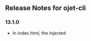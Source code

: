 ﻿## Release Notes for ojet-cli ##

### 13.1.0

* In index.html, the injected <script> type will be changed to 'module' for CDN bundle config loading if 'cdn' and 'bundles-config-esm.js' is selected in path_mapping.json, to support the new self-locating JET CDN bundle configuration file
* Hybrid build/serve capability based on Cordova is deprecated as of 10.1.0 and is planned for removal in version 15.0.0


### 13.0.0

* Metadata to support API documentation is now emitted for vcomponents during build
* New webpack applicatons support non-vdom JavaScript and Typescript source code
* Updated default typescript version to 4.6.4
* Add synonym for --vcomponent to allow 'functional' in addition to 'function'
* Enhancements to ease monorepo development

### 12.1.0

* Bug fixes

### 12.0.0

* Add optional 'stripList' property to oraclejetconfig.json to allow providing the list of files/directories to delete instead of using .gitignore
* Add optional '--ci' flag to restore to use npm ci instead of the default npm install
* The third party library 'svgo' by oraclejet-tooling was updated.  If you run into problems during an 'ojet build' surrounding 'svgo', ensure that you have version svgo 2.7.0+ installed in your application's node_modules.  If in the rare case you have an svgMin section in your oraclejetconfig.json, its plugin section may need to be updated per the svgo 2.7.0 documentation
* Custom hooks have been added to run before/after package creation
* Webpack support has been expanded to both debug and release builds
* Added --installer option/installer property for oraclejetconfig.json
* Updated default typescript version to 4.5.4
* Remove obsolete "generatorVersion" from oraclejetconfig.json

### 11.1.0

* ojs/ojcss is supported as a name for the ojcss plugin

### 11.0.0

* Support for es5 code for IE11 has been removed.  There will no longer be a "main_es5.js" or "batch_es5.js" generated in builds.  Therefore, release builds will now directly load the bundle.js after bundling and minifying all code from main.js and the application into it. Previous versions attempted to modify portions of the main.js to refer to the bundled and minified bundle.js for release builds.
* Support has been added for script tag injector tokens in `src/index.html` that will automatically be replaced with the required scripts tags (instead of having to manually specify them). During debug builds, the tokens will be replaced with script tags that will load `require.js` and `main.js`. During release builds, the tokens will be replaced with script tags that load `require.js` and `bundle.js`. Because it is no longer used during release builds, `main.js` will be deleted at the end of the build. This means that if your application does not use the script tag injector tokens, it will have to include a script tag in `src/index.html` that loads `bundle.js` instead of `main.js`. The required tokens can be seen below:
```
<!-- This injects script tags for the main javascript files -->
<!-- injector:scripts -->
<!-- endinjector -->
```
* node-sass updated to 5.0.0
* ojet-cli now requires node 12.21 or later
* A --use-global-tooling flag has been added to 'ojet create'.  This can be used to share a global CLI module among applications to save space and create time.  If this flag is not specified, ojet create will install oraclejet-tooling locally to the created application as in previous versions
* A --basetheme option has been added to ojet create theme to allow the base theme to be redwood or stable.  It is required when creating a theme.
* Failed downloads for Exchange components will now automatically retry
* An add webpack option has been added to facilitate webpack-based release bundling (as an alternative to requirejs bundling)
* 'ojet publish pack' is now atomic. In case of validation issues with any of the components, the publishing request is rejected as a whole, and no artifacts are uploaded to Exchange

### 10.1.0

* Hybrid build/serve capability based on Cordova is deprecated and is planned for removal in version 12.0.0

### 10.0.0

* The before_serve hook now supports custom middleware
configObj['middleware'] = [...];
configObj['preMiddleware'] = [...];
configObj['postMiddleware'] = [...];
If 'middleware' is specified, then that is used exclusively and replaces the default middleware.  If 'preMiddleware' and/or 'postMiddleware' are specified, then those are pre- or post-pended to the default middleware.
* Support for add-on css files
* cssvars is now the default for theming
* Support for creating progressive web apps
* Applications scaffolded from none-NPM templates (`--template=<localDir>`, `--template=<localZip>` & `--template=<remoteZip>`) will:
  * No longer have their oraclejetconfig.json and package.json replaced by ojet's default if they contain one. If the template contains a package.json but it doesn't have the @oraclejet/oraclejet and @oraclejet/oraclejet-tooling dependencies set, ojet will inject the latest versions of them
  * No longer have their tsconfig.json renamed to tsconfig_old.json. ojet no will longer run `ojet add typescript` if it detects the presence of a tsconfig.json in the template during the scaffolding process

### 9.2.0

* The JET pack packaging process during `ojet package pack <jet-pack>` and `ojet publish pack <jet-pack>` has changed. Previously, a JET pack would be packaged with the type definitions and minified files of its member components in the `types` and `min` folders respectively i.e `<jet-pack>/min/<member-component>` and `<jet-pack>/types/<member-component>`. Now, a JET pack is only packaged with its own resources (e.g its `component.json`). The type definitions and minified files of its member components are packaged with the associated component i.e `<member-component>/types` and `<member-component>/min`. No changes are required unless your application relied on the packaged JET pack to contain the `types` and `min` folders of its member components. ojet-cli will automatically rearrange these folders to the previous layout when a JET pack is downloaded from the exchange via `ojet add pack <jet-pack>` to main compatibility with local JET packs.

### 9.1.0

* svg-sprite will no longer be installed by default.  If you have altered JET alta theme .svg files, builds will fail without svg-sprite installed and recommend manual installation of svg-sprite
* ojet build will now return a non-zero error code if optimization fails

### 9.0.0

* The redwood theme is now the default
* There are several breaking changes for all existing ojet applications written in typescript. Please run `ojet add typescript` before building or serving your project after migrating.
* Using `tsc` with the special ojet flag that suppresses the typescript compilation tasks is no longer supported. As a result, `tsc && ojet build --<special-ts-suppress-flag>` and `tsc -w && ojet serve --<special-ts-suppress-flag>` will no longer work reliably. This is because ojet now performs special processing of certain typescript files that cannot be replicated using `tsc`.
* ojet serve now uses express instead of connect.  It is API compatible but provides more options for custom middleware
* Hook scripts must now resolve() the context object they are passed back to the caller to complete the promise.  The default hook scripts do this.  You may see a warning when creating, building, or serving that your hook script context object is null or empty.  This is because hook scripts can now modify or pass back values by modifying the context object.  In addition, make sure hook scripts do *not* remove any properties from the context object, as this could potentially affect the CLI's use of what is now the same object.  Any property modifications should be done for intentional, explicit customization of control of the CLI, such as the require* properties in the before_optimize hooks.
* The ojet serve process now looks for several optional custom values coming back from the before_serve hook: 'express', where a user can create a custom express object and add their own middleware (note that the CLI adds its own to enable static serving and live reload); 'server', which is a complete replacement for the default HTTP NodeJS server + express object created by ojet serve (it could be HTTPS in your before_serve.js hook, for example); 'options', which will be passed as the first argument in the createServer() call if provided; 'urlPrefix', which is used to changed the default prefix to launch the server from 'http' to 'https', for example; and 'http', which allows for the before_serve hook to pass back a NodeJS HTTP or HTTPS object that ojet serve will use to instantiate its server if provided.  'liveReloadServer', used to specify the live reload server used for watches during the ojet serve.  The default is tiny-lr.
* The properties that are now copied up to the top level of the hook context objects (theme, userOptions, requireJs, requireJsEs5, isRequireJsEs5, componentRequireJs, and typescript) will no longer be copied up to the top level of the context object in version 11.  Those properties can also be found in the 'opts' object property of the context object, and as of version 11, that will be the only place they are found and checked.
* css references now point to the CDN if that is enabled in path_mapping.json

### 8.2.0
* The ojet-cli requires nodejs version 10 and higher

### 8.1.0
* package-lock.json will no longer be removed by 'ojet strip'
* Added after_app_typescript, before_app_typescript, after_component_typescript, before_component_typescript custom hooks
* Updated to default to node-sass 4.13.0

### 8.0.0
* The CLI will no longer generate source maps for theme SCSS as JET does not generate them
* Template path_mapping.json files have been updated to support JET's ES5 IE compatibility mode.  In addition, in a non-hybrid release mode build with the OJET CLI, the code/JET bundles are now called "bundle.js" and "bundle_es5.js", with a main.js swapped in to load the appropriate bundle based on whether the user's browser is IE or not.
* Removed unsupported QUnit test templating
* uglify-es replaced by terser
* before_optimize, before_component_optimize hooks added
* optimize flag added to ojet build command to control minification of files
* SASS version is now configurable
* typescript component creation now supported
* themes staging directory renamed to staged-themes at build time

### 7.2.0
* A before_optimize user hook is now available to allow user control of the release mode build bundling
* A 'web' option was added to the 'ojet add' command to add a web target to a hybrid app
* Typescript-based applications can now be created and built using the `--typescript` option in create or the `ojet add typescript` command for existing apps
* Node version 8+ is required

### 7.1.0

### 7.0.0
* Removed support for grunt and Yeoman

### 6.2.0

### 6.1.0

* Added an after_component_create user hook
* Enhanced ojet-cli to allow user-defined options for ojet serve and ojet build

### 6.1.0

* Added an after_component_build user hook
* Added an after_app_install user hook
* Enhanced ojet build so that it will also build all components
* Enhanced path mapping so that in release mode, the path to the minimized directory is used

### 6.0.0

* Deprecation of "ojet add sass" command.  JET is moving to the use of CSS variables for theming, and as a result, will remove the use of SASS in a future release.
* On Cordova v7 or v8: A change to the Android Cordova platform location of its config.xml file may result in an "platform.json not found" or "config.xml not found" error messages when you install the latest Cordova version. This will not prevent you from running ojet serve android, but messages returned by ojet serve may appear different from a previous version of Cordova.
* The current ojet-cli supports 'ojet add windows' but not with a version.  It will install the windows version that comes with the installed Cordova.

If you need a specific version, do the following:

1. cd hybrid
2. cordova platform add windows@latest

### 5.2.0
* Cordova 8 may cause very slow performance during build and serve.  You may wish to consider downgrading to Cordova 7 if this is an issue.

### 5.1.0
When using Cordova-Android 7.0.0+, users may encounter an error like:

ENOENT: no such file or directory, open ‘App\hybrid\platforms\android\res\xml\config.xml’

This is because Cordova changed the Android project file structure, and some third-party plugins/tools are not updated yet.
The error is harmless.  Users can also choose to downgrade to Cordova-Android 6.4.0 to completely avoid the issue. 

More information is in the Cordova-Android 7.0.0 release note: 

https://cordova.apache.org/announcements/2017/12/04/cordova-android-7.0.0.html

### 5.0.0
* The main-release-paths.json file has been replaced by the path-mapping.json file in templates used to scaffold applications
* As a continued effort toward abstraction of direct library calls in the JET CLI, the direct use of yeoman and grunt will be removed in the JET v7.0.0 release.  A new hooks API will be provided to allow for customization of tasks.

### 4.2.0
* No changes

### 4.1.0
* If JET images are altered, they will be repackaged into the JET sprite files

### 4.0.0
* Moved module into @oracle scope, changing the name to @oracle/ojet-cli
* Added 'ojet create component' to scaffold a composite component based on a template
* Due to a [known issue](https://github.com/phonegap/ios-deploy/issues/292) in the ios-deploy module, serving an app to an iOS device may fail to launch the app with error code 253. Try upgrading to ios-deploy@1.9.2, restarting your device and  reconnecting the USB cable.  Otherwise, launch the app manually.
* Due to a [known issue](https://github.com/phonegap/ios-deploy/issues/275) in the ios-deploy module, serving an app to an iOS device may fail to launch the app with error code 1.  Try signing the app with developer credentials rather than distribution credentials.  Otherwise, launch the app manually.
* Updated the help descriptions

### 3.2.0
* Changed 'ojet add theme' to 'ojet create theme' for consistency
* Added 'ojet clean' to clean build output from an app
* Added 'ojet strip' to strip all non source-code from an app
* Updated the help descriptions

### 3.1.0
* Changed the syntax to specify the command first, such as 'ojet list plugins' rather than 'ojet plugins list'
* Updated the help descriptions 

### 3.0.0
* Initial release
